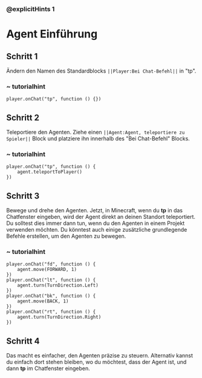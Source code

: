 ### @explicitHints 1
# Agent Einführung

## Schritt 1
Ändern den Namen des Standardblocks ``||Player:Bei Chat-Befehl||`` in "tp".

### ~ tutorialhint
```blocks
player.onChat("tp", function () {})
```

## Schritt 2
Teleportiere den Agenten. Ziehe einen ``||Agent:Agent, teleportiere zu Spieler||`` Block und platziere ihn innerhalb des "Bei Chat-Befehl" Blocks.

### ~ tutorialhint
```blocks
player.onChat("tp", function () {
    agent.teleportToPlayer()
})
```

## Schritt 3
Bewege und drehe den Agenten. Jetzt, in Minecraft, wenn du **tp** in das Chatfenster eingeben, wird der Agent direkt an deinen Standort teleportiert. Du solltest dies immer dann tun, wenn du den Agenten in einem Projekt verwenden möchten. Du könntest auch einige zusätzliche grundlegende Befehle erstellen, um den Agenten zu bewegen.

### ~ tutorialhint
```blocks 
player.onChat("fd", function () {
    agent.move(FORWARD, 1)
})
player.onChat("lt", function () {
    agent.turn(TurnDirection.Left)
})
player.onChat("bk", function () {
    agent.move(BACK, 1)
})
player.onChat("rt", function () {
    agent.turn(TurnDirection.Right)
})
```

## Schritt 4
Das macht es einfacher, den Agenten präzise zu steuern. Alternativ kannst du einfach dort stehen bleiben, wo du möchtest, dass der Agent ist, und dann **tp** im Chatfenster eingeben.
